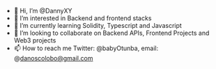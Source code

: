 - 👋 Hi, I’m @DannyXY
- 👀 I’m interested in Backend and frontend stacks
- 🌱 I’m currently learning Solidity, Typescript and Javascript
- 💞️ I’m looking to collaborate on Backend APIs, Frontend Projects and Web3 projects
- 📫 How to reach me Twitter: @babyOtunba, email: @danoscolobo@gmail.com
